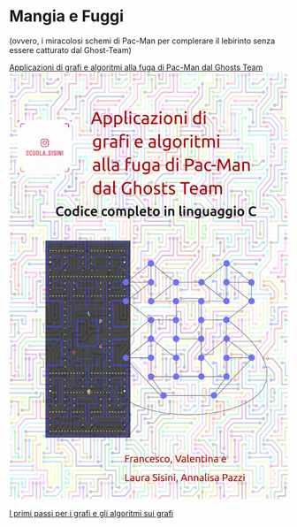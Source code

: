 # Mangia e Fuggi
(ovvero, i miracolosi schemi di Pac-Man per complerare il lebirinto senza essere catturato dal Ghost-Team)

[Applicazioni di grafi e algoritmi alla fuga di Pac-Man dal Ghosts Team](https://www.amazon.it/Applicazioni-grafi-algoritmi-Pac-Man-Ghosts-ebook/dp/B087GLBPNM/)
![KIndle](mezza.jpg)

[I primi passi per i grafi e gli algoritmi sui grafi](https://www.amazon.it/Applicazioni-grafi-algoritmi-Pac-Man-Ghosts-ebook/dp/B087GLBPNM/)



